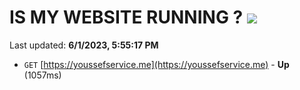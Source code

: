 # IS MY WEBSITE RUNNING ? [![](https://img.shields.io/static/v1?label=Sponsor&message=%E2%9D%A4&logo=GitHub&color=%23fe8e86)](https://github.com/sponsors/<username>)

Last updated: **6/1/2023, 5:55:17 PM**

- `GET` [https://youssefservice.me](https://youssefservice.me) - **Up** (1057ms)
